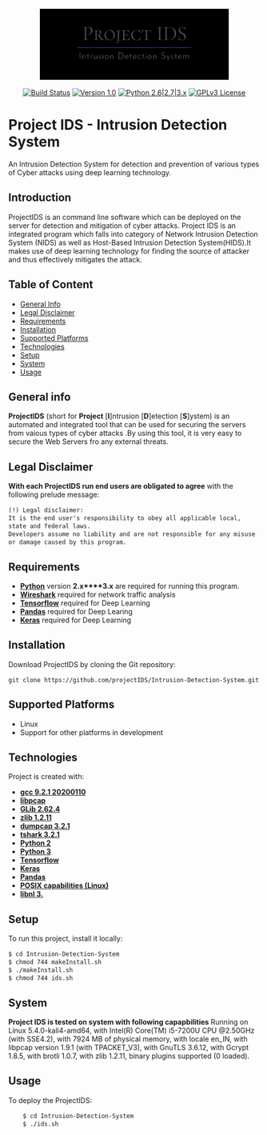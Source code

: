 <p align="center">
  <img alt="ProjectIDS" src="images/projectIDS.png" height="142" />
  <p align="center">
    <a href=""><img alt="Build Status" src="https://img.shields.io/badge/build-passing-brightgreen.svg"></a>
    <a href="https://github.com/projectIDS/Intrusion-Detection-System/"><img alt="Version 1.0" src="https://img.shields.io/badge/version-1.0-yellow.svg"></a>
    <a href="http://www.python.org/download/"><img alt="Python 2.6|2.7|3.x" src="https://img.shields.io/badge/python-2.6|2.7|3.x-yellow.svg"></a>
    <a href="https://github.com/commixproject/commix/blob/master/readme/COPYING"><img alt="GPLv3 License" src="https://img.shields.io/badge/license-GPLv3-red.svg"></a>
  </p>
</p>


# Project IDS - Intrusion Detection System
An Intrusion Detection System for detection and prevention of various types of Cyber attacks using deep learning technology.

## Introduction
ProjectIDS is an command line software which can be deployed on the server for detection and mitigation of cyber attacks. Project IDS is an integrated program which falls into category of Network Intrusion Detection System (NIDS) as well as Host-Based Intrusion Detection System(HIDS).It makes use of deep learning technology for finding the source of attacker and thus effectively mitigates the attack.

## Table of Content
* [General Info](#general-info)
* [Legal Disclaimer](#legal-disclaimer)
* [Requirements](#requirements)
* [Installation](#installation)
* [Supported Platforms](#supportedPlatforms)
* [Technologies](#technlogies)
* [Setup](#setup)
* [System](#system)
* [Usage](#usage)



## General info

**ProjectIDS** (short for **Project** [**I**]ntrusion [**D**]etection [**S**]ystem) is an automated and integrated tool that can be used for securing the servers from vaious types of cyber attacks .By using this tool, it is very easy to secure the Web Servers fro any external threats.

## Legal Disclaimer

**With each ProjectIDS run end users are obligated to agree** with the following prelude message:
```
(!) Legal disclaimer: 
It is the end user's responsibility to obey all applicable local, state and federal laws. 
Developers assume no liability and are not responsible for any misuse or damage caused by this program.
```

## Requirements

- **[Python](http://www.python.org/download/)** version **2.x****3.x**  are required for running this program.
- **[Wireshark](https://www.wireshark.org)** required for network traffic analysis
- **[Tensorflow](https://www.tensorflow.org)** required for Deep Learning 
- **[Pandas](https://pypi.org/project/pandas-ml/)** required for Deep Learing
- **[Keras](https://keras.io/)** required for Deep Learning


## Installation

Download ProjectIDS by cloning the Git repository:

    git clone https://github.com/projectIDS/Intrusion-Detection-System.git
    
## Supported Platforms

- Linux
- Support for other platforms in development

## Technologies

Project is created with:
* **[gcc 9.2.1 20200110](https://gcc.gnu.org/)**
* **[libpcap](https://www.tcpdump.org/)**
* **[GLib 2.62.4](https://developer.gnome.org/glib/)**
* **[zlib 1.2.11](https://www.zlib.net/)**
* **[dumpcap 3.2.1](https://www.wireshark.org/docs/man-pages/dumpcap.html)**
* **[tshark 3.2.1](https://tshark.dev/setup/install/)**
* **[Python 2](https://www.python.org/download/releases/2.0/)**
* **[Python 3](https://www.python.org/downloads/)**
* **[Tensorflow](https://www.tensorflow.org)**
* **[Keras](https://keras.io/)**
* **[Pandas](https://pypi.org/project/pandas-ml/)**
* **[POSIX capabilities (Linux)](https://en.wikipedia.org/wiki/POSIX)**
* **[libnl 3.](https://www.infradead.org/~tgr/libnl/)**


## Setup
To run this project, install it locally:

```
$ cd Intrusion-Detection-System
$ chmod 744 makeInstall.sh
$ ./makeInstall.sh
$ chmod 744 ids.sh
```


## System

**Project IDS is tested on system with following capapbilities**
Running on Linux 5.4.0-kali4-amd64, with Intel(R) Core(TM) i5-7200U CPU @2.50GHz (with SSE4.2), with 7924 MB of physical memory, with locale en_IN, with libpcap version 1.9.1 (with TPACKET_V3), with GnuTLS 3.6.12, with Gcrypt 1.8.5, with brotli 1.0.7, with zlib 1.2.11, binary plugins supported (0 loaded).


## Usage

To deploy the ProjectIDS:

```
	$ cd Intrusion-Detection-System
    $ ./ids.sh
```
